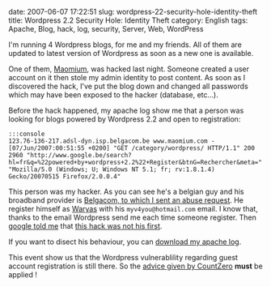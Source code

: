 date: 2007-06-07 17:22:51
slug: wordpress-22-security-hole-identity-theft
title: Wordpress 2.2 Security Hole: Identity Theft
category: English
tags: Apache, Blog, hack, log, security, Server, Web, WordPress

I'm running 4 Wordpress blogs, for me and my friends. All of them are updated to latest version of Wordpress as soon as a new one is available.

One of them, [Maomium](http://maomium.com), was hacked last night. Someone created a user account on it then stole my admin identity to post content. As soon as I discovered the hack, I've put the blog down and changed all passwords which may have been exposed to the hacker (database, etc...).

Before the hack happened, my apache log show me that a person was looking for blogs powered by Wordpress 2.2 and open to registration:

    :::console
    123.76-136-217.adsl-dyn.isp.belgacom.be www.maomium.com - [07/Jun/2007:00:51:55 +0200] "GET /category/wordpress/ HTTP/1.1" 200 2960 "http://www.google.be/search?hl=fr&q=%22powered+by+wordpress+2.2%22+Register&btnG=Rechercher&meta=" "Mozilla/5.0 (Windows; U; Windows NT 5.1; fr; rv:1.8.1.4) Gecko/20070515 Firefox/2.0.0.4"

This person was my hacker. As you can see he's a belgian guy and his broadband provider is [Belgacom, to which I sent an abuse request](http://selfcare.belgacom.net/index.html?l=private:internet:security:notify&a=hacking_skynet). He register himself as [Waryas](http://waryas.skynetblogs.be) with his `myv4you@hotmail.com` email. I know that, thanks to the email Wordpress send me each time someone register. Then [google told me](http://www.google.fr/search?q=myv4you%40hotmail.com) that [this hack was not his first](http://www.coolforum.net/forum/detail.php?forumid=1&id=17468&p=1#29054).

If you want to disect his behaviour, you can [download my apache log](/static/uploads/2007/06/wordpress-22-register-new-user-hack.txt).

This event show us that the Wordpress vulnerablility regarding guest account registration is still there. So the [advice given by CountZero](http://www.4null4.de/174/wp-users-disable-guest-account-registration-immediately/) **must** be applied !
